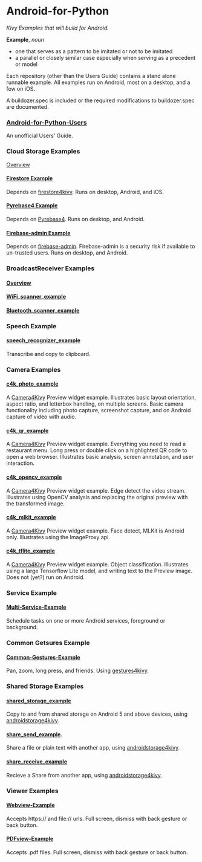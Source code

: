Android-for-Python
==================

*Kivy Examples that will build for Android.*

**Example**, *noun*
 - one that serves as a pattern to be imitated or not to be imitated
 - a parallel or closely similar case especially when serving as a precedent or model

Each repository (other than the Users Guide) contains a stand alone runnable example. All examples run on Android, most on a desktop, and a few on iOS.

A buildozer.spec is included or the required modifications to buildozer.spec are documented.

### [Android-for-Python-Users](https://github.com/Android-for-Python/Android-for-Python-Users)

An unofficial Users' Guide.

### Cloud Storage Examples

[Overview](https://github.com/Android-for-Python/cloud_storage_examples)

#### [Firestore Example](https://github.com/Android-for-Python/cloud_storage_examples/tree/main/rest_firestore_example)

Depends on [firestore4kivy](https://github.com/Android-for-Python/firestore4kivy). Runs on desktop, Android, and iOS.
 
#### [Pyrebase4 Example](https://github.com/Android-for-Python/cloud_storage_examples/tree/main/pyrebase4_example)

Depends on [Pyrebase4](https://github.com/nhorvath/Pyrebase4). Runs on desktop, and Android.

#### [Firebase-admin Example](https://github.com/Android-for-Python/cloud_storage_examples/tree/main/firebase_admin_example)

Depends on [firebase-admin](https://firebase.google.com/docs/admin/setup/). Firebase-admin is a security risk if available to un-trusted users. Runs on desktop, and Android.

### BroadcastReceiver Examples

#### [Overview](https://github.com/Android-for-Python/BroadcastReceiver_examples)

#### [WiFi_scanner_example](https://github.com/Android-for-Python/BroadcastReceiver_examples/tree/main/WiFi_scanner_example)

#### [Bluetooth_scanner_example](https://github.com/Android-for-Python/BroadcastReceiver_examples/tree/main/Bluetooth_scanner_example)

### Speech Example

#### [speech_recognizer_example](https://github.com/Android-for-Python/speech_recognizer_example)

Transcribe and copy to clipboard.

### Camera Examples

#### [c4k_photo_example](https://github.com/Android-for-Python/c4k_photo_example)

A [Camera4Kivy](https://github.com/Android-for-Python/Camera4Kivy) Preview widget example. Illustrates basic layout orientation, aspect ratio, and letterbox handling, on multiple screens. Basic camera functionality including photo capture, screenshot capture, and on Android capture of video with audio. 

#### [c4k_qr_example](https://github.com/Android-for-Python/c4k_qr_example)

A [Camera4Kivy](https://github.com/Android-for-Python/Camera4Kivy) Preview widget example. Everything you need to read a restaurant menu. Long press or double click on a highlighted QR code to open a web browser. Illustrates basic analysis, screen annotation, and user interaction.

#### [c4k_opencv_example](https://github.com/Android-for-Python/c4k_opencv_example)

A [Camera4Kivy](https://github.com/Android-for-Python/Camera4Kivy) Preview widget example. Edge detect the video stream. Illustrates using OpenCV analysis and replacing the original preview with the transformed image.

#### [c4k_mlkit_example](https://github.com/Android-for-Python/c4k_mlkit_example)

A [Camera4Kivy](https://github.com/Android-for-Python/Camera4Kivy) Preview widget example. Face detect, MLKit is Android only. Illustrates using the ImageProxy api.

#### [c4k_tflite_example](https://github.com/Android-for-Python/c4k_tflite_example)

A [Camera4Kivy](https://github.com/Android-for-Python/Camera4Kivy) Preview widget example. Object classification. Illustrates using a large Tensorflow Lite model, and writing text to the Preview image. Does not (yet?) run on Android.

### Service Example

#### [Multi-Service-Example](https://github.com/Android-for-Python/Multi-Service-Example)

Schedule tasks on one or more Android services, foreground or background.

### Common Getsures Example

#### [Common-Gestures-Example](https://github.com/Android-for-Python/Common-Gestures-Example)

Pan, zoom, long press, and friends. Using [gestures4kivy](https://github.com/Android-for-Python/gestures4kivy).

### Shared Storage Examples

#### [shared_storage_example](https://github.com/Android-for-Python/shared_storage_example)

Copy to and from shared storage on Android 5 and above devices, using [androidstorage4kivy](https://github.com/Android-for-Python/androidstorage4kivy).

#### [share_send_example](https://github.com/Android-for-Python/share_send_example).

Share a file or plain text with another app, using [androidstorage4kivy](https://github.com/Android-for-Python/androidstorage4kivy). 

#### [share_receive_example](https://github.com/Android-for-Python/share_receive_example)

Recieve a Share from another app, using [androidstorage4kivy](https://github.com/Android-for-Python/androidstorage4kivy).

### Viewer Examples

#### [Webview-Example](https://github.com/Android-for-Python/Webview-Example)

Accepts https:// and file:// urls. Full screen, dismiss with back gesture or back button. 

#### [PDFview-Example](https://github.com/Android-for-Python/PDFview-Example)

Accepts .pdf files. Full screen, dismiss with back gesture or back button.






